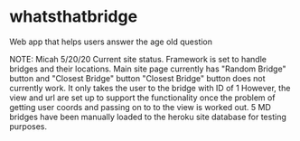 # whatsthatbridge
Web app that helps users answer the age old question

NOTE: Micah 5/20/20
Current site status. Framework is set to handle bridges and their locations.
Main site page currently has "Random Bridge" button and "Closest Bridge" button
"Closest Bridge" button does not currently work. It only takes the user to the bridge with ID of 1
However, the view and url are set up to support the functionality once the problem of getting user
coords and passing on to to the view is worked out.
5 MD bridges have been manually loaded to the heroku site database for testing purposes.
